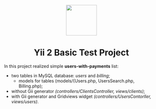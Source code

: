 <p align="center">
    <a href="https://github.com/yiisoft" target="_blank">
        <img src="https://avatars0.githubusercontent.com/u/993323" height="100px">
    </a>
    <h1 align="center">Yii 2 Basic Test Project</h1>
</p>

In this project realized simple **users-with-payments** list:

* two tables in MySQL database: *users* and *billing*;
    * models for tables (models/{Users.php, UsersSearch.php, Billing.php);
* without Gii generator *(controllers/ClientsController, views/clients)*;
* with Gii generator and Gridviews widget *(controllers/UsersContorller, views/users)*.

